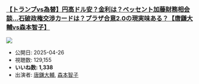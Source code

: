 ### [【トランプvs為替】円高ドル安？金利は？ベッセント加藤財務相会談...石破政権交渉カードは？プラザ合意2.0の現実味ある？【唐鎌大輔vs森本智子】](https://www.youtube.com/watch?v=Mpq0GEyhqP0)
[![](https://img.youtube.com/vi/Mpq0GEyhqP0/sddefault.jpg)](https://www.youtube.com/watch?v=Mpq0GEyhqP0)
-   公開日: 2025-04-26
-   視聴数: 129,155
-   **いいね数: 1,338**
-   出演者: [唐鎌大輔](/rehacq_fan/people/唐鎌大輔 "wikilink"), [森本智子](/rehacq_fan/people/森本智子 "wikilink")
